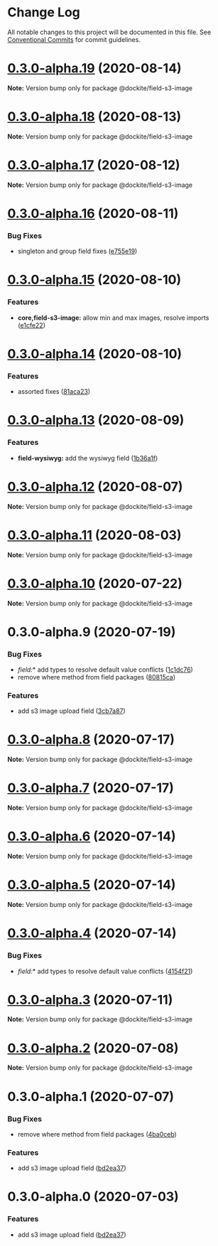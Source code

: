 # Change Log

All notable changes to this project will be documented in this file.
See [Conventional Commits](https://conventionalcommits.org) for commit guidelines.

# [0.3.0-alpha.19](https://github.com/dockite/dockite/compare/@dockite/field-s3-image@0.3.0-alpha.18...@dockite/field-s3-image@0.3.0-alpha.19) (2020-08-14)

**Note:** Version bump only for package @dockite/field-s3-image





# [0.3.0-alpha.18](https://github.com/dockite/dockite/compare/@dockite/field-s3-image@0.3.0-alpha.17...@dockite/field-s3-image@0.3.0-alpha.18) (2020-08-13)

**Note:** Version bump only for package @dockite/field-s3-image





# [0.3.0-alpha.17](https://github.com/dockite/dockite/compare/@dockite/field-s3-image@0.3.0-alpha.16...@dockite/field-s3-image@0.3.0-alpha.17) (2020-08-12)

**Note:** Version bump only for package @dockite/field-s3-image





# [0.3.0-alpha.16](https://github.com/dockite/dockite/compare/@dockite/field-s3-image@0.3.0-alpha.15...@dockite/field-s3-image@0.3.0-alpha.16) (2020-08-11)


### Bug Fixes

* singleton and group field fixes ([e755e19](https://github.com/dockite/dockite/commit/e755e19b6dcbb762787139eee9410848eb35d642))





# [0.3.0-alpha.15](https://github.com/dockite/dockite/compare/@dockite/field-s3-image@0.3.0-alpha.14...@dockite/field-s3-image@0.3.0-alpha.15) (2020-08-10)


### Features

* **core,field-s3-image:** allow min and max images, resolve imports ([e1cfe22](https://github.com/dockite/dockite/commit/e1cfe22dc54e42986a8401a7eb8ae5b3f96b09c1))





# [0.3.0-alpha.14](https://github.com/dockite/dockite/compare/@dockite/field-s3-image@0.3.0-alpha.13...@dockite/field-s3-image@0.3.0-alpha.14) (2020-08-10)


### Features

* assorted fixes ([81aca23](https://github.com/dockite/dockite/commit/81aca238c2025a667d589e8ee467979b6e7f66ca))





# [0.3.0-alpha.13](https://github.com/dockite/dockite/compare/@dockite/field-s3-image@0.3.0-alpha.12...@dockite/field-s3-image@0.3.0-alpha.13) (2020-08-09)


### Features

* **field-wysiwyg:** add the wysiwyg field ([1b36a1f](https://github.com/dockite/dockite/commit/1b36a1f2c4332b08f1681ed7eb4e7d094b73221b))





# [0.3.0-alpha.12](https://github.com/dockite/dockite/compare/@dockite/field-s3-image@0.3.0-alpha.11...@dockite/field-s3-image@0.3.0-alpha.12) (2020-08-07)

**Note:** Version bump only for package @dockite/field-s3-image





# [0.3.0-alpha.11](https://github.com/dockite/dockite/compare/@dockite/field-s3-image@0.3.0-alpha.10...@dockite/field-s3-image@0.3.0-alpha.11) (2020-08-03)

**Note:** Version bump only for package @dockite/field-s3-image





# [0.3.0-alpha.10](https://github.com/dockite/dockite/compare/@dockite/field-s3-image@0.3.0-alpha.9...@dockite/field-s3-image@0.3.0-alpha.10) (2020-07-22)

**Note:** Version bump only for package @dockite/field-s3-image





# 0.3.0-alpha.9 (2020-07-19)


### Bug Fixes

* **field*:** add types to resolve default value conflicts ([1c1dc76](https://github.com/dockite/dockite/commit/1c1dc76c3d1ec5b503b53192dd0ef32a5aacaf30))
* remove where method from field packages ([80815ca](https://github.com/dockite/dockite/commit/80815caeddf977c6e061ec4d0cc4805f5cd5d87a))


### Features

* add s3 image upload field ([3cb7a87](https://github.com/dockite/dockite/commit/3cb7a877de72da2398c9d9d5ac8ad9fa44fe7ca2))





# [0.3.0-alpha.8](https://github.com/dockite/dockite/compare/@dockite/field-s3-image@0.3.0-alpha.7...@dockite/field-s3-image@0.3.0-alpha.8) (2020-07-17)

**Note:** Version bump only for package @dockite/field-s3-image





# [0.3.0-alpha.7](https://github.com/dockite/dockite/compare/@dockite/field-s3-image@0.3.0-alpha.6...@dockite/field-s3-image@0.3.0-alpha.7) (2020-07-17)

**Note:** Version bump only for package @dockite/field-s3-image





# [0.3.0-alpha.6](https://github.com/dockite/dockite/compare/@dockite/field-s3-image@0.3.0-alpha.5...@dockite/field-s3-image@0.3.0-alpha.6) (2020-07-14)

**Note:** Version bump only for package @dockite/field-s3-image





# [0.3.0-alpha.5](https://github.com/dockite/dockite/compare/@dockite/field-s3-image@0.3.0-alpha.4...@dockite/field-s3-image@0.3.0-alpha.5) (2020-07-14)

**Note:** Version bump only for package @dockite/field-s3-image





# [0.3.0-alpha.4](https://github.com/dockite/dockite/compare/@dockite/field-s3-image@0.3.0-alpha.3...@dockite/field-s3-image@0.3.0-alpha.4) (2020-07-14)


### Bug Fixes

* **field*:** add types to resolve default value conflicts ([4154f21](https://github.com/dockite/dockite/commit/4154f213f0397aa133b385002cb64f97fd5a1da4))





# [0.3.0-alpha.3](https://github.com/dockite/dockite/compare/@dockite/field-s3-image@0.3.0-alpha.2...@dockite/field-s3-image@0.3.0-alpha.3) (2020-07-11)

**Note:** Version bump only for package @dockite/field-s3-image





# [0.3.0-alpha.2](https://github.com/dockite/dockite/compare/@dockite/field-s3-image@0.3.0-alpha.1...@dockite/field-s3-image@0.3.0-alpha.2) (2020-07-08)

**Note:** Version bump only for package @dockite/field-s3-image





# 0.3.0-alpha.1 (2020-07-07)


### Bug Fixes

* remove where method from field packages ([4ba0ceb](https://github.com/dockite/dockite/commit/4ba0ceb0a97b4704a0be3d9637d6782bc5c4bc62))


### Features

* add s3 image upload field ([bd2ea37](https://github.com/dockite/dockite/commit/bd2ea37016f996795b742748e1ada80667127c94))





# 0.3.0-alpha.0 (2020-07-03)


### Features

* add s3 image upload field ([bd2ea37](https://github.com/dockite/dockite/commit/bd2ea37016f996795b742748e1ada80667127c94))
